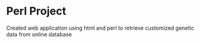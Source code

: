 # Perl Project

Created web application using html and perl to retrieve customized genetic data from online database 

